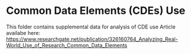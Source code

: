 # Common Data Elements (CDEs) Use

This folder contains supplemental data for analysis of CDE use
Article availabe here: https://www.researchgate.net/publication/326160764_Analyzing_Real-World_Use_of_Research_Common_Data_Elements